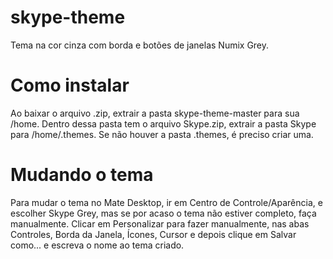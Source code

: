 # skype-theme
Tema na cor cinza com borda e botões de janelas Numix Grey.
# Como instalar
Ao baixar o arquivo .zip, extrair a pasta skype-theme-master para sua /home. Dentro dessa pasta tem o arquivo Skype.zip, extrair a pasta Skype para /home/.themes. Se não houver a pasta .themes, é preciso criar uma.
# Mudando o tema
Para mudar o tema no Mate Desktop, ir em Centro de Controle/Aparência, e escolher Skype Grey, mas se por acaso o tema não estiver completo, faça manualmente. Clicar em Personalizar para fazer manualmente, nas abas Controles, Borda da Janela, Ícones, Cursor e depois clique em Salvar como... e escreva o nome ao tema criado.
